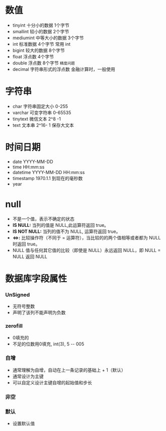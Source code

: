 # 数值
*  tinyint     十分小的数据   1个字节
*  smallint   较小的数据      2个字节
*  mediumint    中等大小的数据   3个字节
*  int    标准数据  4个字节 常用 int
*  bigint      较大的数据    8个字节
*  float        浮点数    4个字节
*  double    浮点数    8个字节    `精度问题`
*  decimal  字符串形式的浮点数   金融计算时，一般使用

# 字符串
* char   字符串固定大小   0-255
* varchar    可变字符串    0-65535
* tinytext    微信文本   2^8 -1
* text          文本串   2^16- 1    保存大文本

# 时间日期
* date YYYY-MM-DD
* time HH:mm:ss
* datetime  YYYY-MM-DD HH:mm:ss
* timestamp 1970.1.1 到现在的毫秒数
* year 

# null
- 不是一个值，表示不确定的状态
-   **IS NULL:** 当列的值是 NULL,此运算符返回 true。
-   **IS NOT NULL:** 当列的值不为 NULL, 运算符返回 true。
-   **<=>:** 比较操作符（不同于 = 运算符），当比较的的两个值相等或者都为 NULL 时返回 true。
-   NULL 值与任何其它值的比较（即使是 NULL）永远返回 NULL，即 NULL = NULL 返回 NULL

# 数据库字段属性
### UnSigned
- 无符号整数
- 声明了该列不能声明为负数

### zerofill
- 0填充的
- 不足的位数用0填充, int(3), 5 -- 005

### 自增
- 通常理解为自增，自动在上一条记录的基础上 + 1（默认）
- 通常设计为主键
- 可以自定义设计主键自增的起始值和步长

### 非空
### 默认
- 设置默认值

